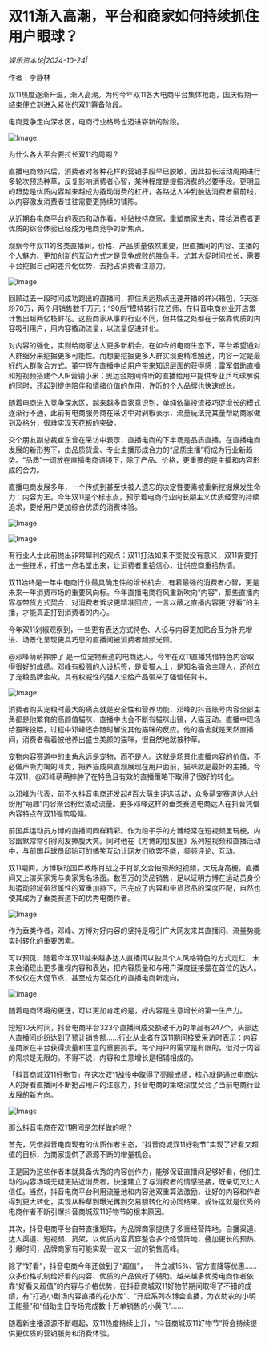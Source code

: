 # 双11渐入高潮，平台和商家如何持续抓住用户眼球？

*娱乐资本论|2024-10-24|*

作者｜李静林

双11热度逐渐升温，渐入高潮。为何今年双11各大电商平台集体抢跑，国庆假期一结束便立刻进入紧张的双11筹备阶段。

电商竞争走向深水区，电商行业格局也迈进崭新的阶段。

![Image](https://q4.itc.cn/images01/20241024/e1af11a3ed65459883b7216a8c9a4c35.jpeg)

为什么各大平台要拉长双11的周期？

直播电商勃兴后，消费者对各种花样的营销手段早已脱敏，因此拉长活动周期进行多轮次预热种草，反复影响消费者心智，某种程度是提振消费的必要手段。更明显的趋势是优质内容越来越成为撬动消费的杠杆，各路达人冲到触达消费者最前线，以内容激发消费者往往需要更持续的铺陈。

从近期各电商平台的表态和动作看，补贴扶持商家，重塑商家生态，带给消费者更优质的综合体验已经成为电商竞争的新焦点。

观察今年双11的各类直播间，价格、产品质量依然重要，但直播间的内容、主播的个人魅力、更加创新的互动方式才是竞争成败的胜负手。尤其大促时间拉长，需要平台挖掘自己的差异化优势，去抢占消费者注意力。

![Image](https://q6.itc.cn/images01/20241024/37b9d2dea80f452ca9ed7845081d4f04.jpeg)

回顾过去一段时间成功跑出的直播间，抓住奥运热点迅速开播的祥兴箱包，3天涨粉70万，两个月销售数千万元；“90后”模特转行花艺师，在抖音电商创业开店累计售出超两亿枝鲜花。这些商家从事的行业不同，但共性之处都在于依靠优质的内容吸引用户，用内容撬动流量，以流量促进转化。

对内容的强化，实则给商家达人更多新机会。在如今的电商生态下，平台希望通对人群细分来挖掘更多可能性。而想要挖掘更多人群实现更精准触达，内容一定是最好的人群聚合方式。董宇辉在直播中给用户带来知识层面的获得感；雷军借助直播和短视频搭建个人IP营销小米；奥运会期间许昕的直播给用户提供专业乒乓球解说的同时，还起到提供陪伴和情绪价值的作用，许昕的个人品牌也快速成长。

随着电商进入竞争深水区，越来越多商家意识到，单纯依靠投流技巧促增长的模式逐渐行不通，此前有电商服务商在采访中对剁椒表示，流量玩法充其量帮助商家做到及格分，很难实现天花板的突破。

交个朋友副总裁崔东曾在采访中表示，直播电商的下半场是品质直播，在直播电商发展的新形势下，由品质货盘、专业主播形成合力的“品质主播”将成为行业新趋势。“品质”一词放在直播电商语境下，除了产品、价格，更重要的是主播和内容形成的合力。

直播电商发展多年，一个传统到甚至快被人遗忘的决定性要素被重新挖掘焕发生命力：内容为王。今年双11是个标志点，预示着电商行业向长期主义优质经营的持续追求，要给用户更加综合优质的消费体验。

![Image](https://q4.itc.cn/images01/20241024/453e1f4accbd4840a295519c72b73892.jpeg)

![Image](https://q0.itc.cn/images01/20241024/687082e21fd04f30a068b0da219c3ce3.jpeg)

有行业人士此前抛出非常犀利的观点：双11打法如果不变就没有意义，双11需要打出一些技术，打出一点名堂出来，让消费者重拾信心，让供应商重拾热情。

双11始终是一年中电商行业最具确定性的增长机会，有着最强的消费者心智，更是未来一年消费市场的重要风向标。今年直播电商将风重新吹向“内容”，那些直播内容与带货方式契合，对消费者诉求更精准回应，一言以蔽之直播内容更“好看”的主播，才能真正打到消费者的内心。

今年双11剁椒观察到，一些更有表达方式特色、人设与内容更加贴合互为补充增进、场景化呈现更具巧思的直播间被消费者频频光顾。

@邓峰萌萌摔肿了 是一位宠物赛道的电商达人，今年在双11直播凭借特色内容取得很好的成绩。邓峰有极强的人设标签，是爱猫人士，是知名猫舍主理人，还创立了宠粮品牌金故。具有权威性的强人设给产品带来了强信任背书。

![Image](https://q0.itc.cn/images01/20241024/ab5ad629bd374894bcb0e88deddd63d7.jpeg)

消费者购买宠粮时最大的痛点就是安全性和营养功能，邓峰的抖音账号内容全部主角都是他繁育的高颜值猫咪，直播中也会不断有猫咪出镜，人猫互动。直播中现场给猫咪投喂，过程中邓峰还会随时解说其他猫咪的反应。他的猫舍就是天然直播间，消费者看着被他养出盛世美颜的猫咪，很自然地就被种草。

宠物内容赛道中的主角永远是宠物，而不是人。这就是场景化直播内容的价值，不必做声嘶力竭的叫卖，把养猫成果直观展现在用户面前，猫咪就是最好的主播。今年双11，@邓峰萌萌摔肿了在特色且有效的直播策略下取得了很好的转化。

以邓峰为代表，前不久抖音电商还发起#百大萌主评选活动，众多萌宠赛道达人纷纷用“萌趣”内容聚合粉丝撬动流量。更多邓峰这样的垂类赛道电商达人在抖音凭借内容特点在双11强势吸睛。

前国乒运动员方博的直播间同样精彩。作为段子手的方博经常在短视频里玩梗，内容幽默常常引得网友捧腹大笑。同时他在《方博的朋友圈》系列短视频和直播活动中，与前国乒球员邱贻可的搞笑互动让网友们欲罢不能，频频评论、互动。

双11期间，方博联动国乒教练肖战之子肖凯文合拍预热短视频，大玩身高梗，直播间又上演买家秀与卖家秀名场面。数百万的货品销售，足以证明方博在运动员身份和运动领域带货属性的双重加持下，已完成了内容和带货货品的深度匹配，自然也使其成为了垂类赛道下的优秀电商作者。

![Image](https://q4.itc.cn/images01/20241024/bcca910b6b5245048a1b5951b844164e.jpeg)

作为垂类作者，邓峰、方博对好内容的坚持是吸引广大网友来其直播间、流量势能实时转化的重要因素。

可以预见，随着今年双11越来越多达人直播间以独具个人风格特色的方式走红，未来会涌现出更多重视内容和表达，把内容质量和与用户深度链接摆在首位的达人。不仅仅在大促节点，甚至成为常态化的直播电商新走向。

![Image](https://q3.itc.cn/images01/20241024/a0b346a7cff642f4b6495627f20cb138.jpeg)

随着电商环境的更迭，可以更加肯定的是，好内容是生意增长的第一生产力。

短短10天时间，抖音电商平台323个直播间成交额破千万的单品有247个，头部达人直播间纷纷达到了预计销售额……行业从业者在双11期间接受采访时表示：内容是商家在平台获得流量和生意的重要抓手。每个用户的需求是有限的，但对于内容的需求是无限的。不得不说，内容和生意增长是相辅相成的。

「抖音商城双11好物节」在这次双11战役中取得了亮眼成绩，核心就是通过电商达人的好看直播间不断抢占用户的注意力，抖音电商的策略深度契合了当前电商行业发展的新方向。

![Image](https://q0.itc.cn/images01/20241024/cc19c823dfb649a9b8bba8ee5ee41bdc.jpeg)

那么抖音电商在双11期间是怎样做的呢？

首先，凭借抖音电商现有的优质作者生态，“抖音商城双11好物节”实现了好看又超值的目标，为商家提供了源源不断的增量机会。

正是因为这些作者本就具备优秀的内容创作力，能够保证直播间足够好看，他们生动的内容场域无疑更贴近消费者，快速建立了与消费者的情感链接，既亲切又让人信任。当然，抖音电商平台利用流量池和内容池双重算法激励，让好的内容和作者得到更大转化，实现从种草到曝光再到交易额转化的协同结果。或许这就是优秀的电商作者不断引爆抖音商城双11好物节的根本原因。

其次，抖音电商平台自带直播矩阵，为品牌商家提供了多重经营阵地。自播渠道、达人渠道、短视频、货架，以优质内容贯穿整合多个经营阵地，叠加更长的预热、引爆时间，品牌商家有可能实现一波又一波的销售高峰。

除了“好看”，抖音电商今年还做到了“超值”，一件立减15%、官方直降等优惠......众多价格机制给好看的内容、优质的产品做好了辅助。越来越多优秀电商作者依靠“好看又超值”的内容与价格优势，在抖音商城双11好物节期间取得了不错的成绩，有“打造小剧场内容直播的花小龙”、“开启系列农博会直播，为农助农的小明正能量”和“借助生日专场完成数十万单销售的小黄飞”……

随着新主播源源不断崛起，双11热度持续上升，“抖音商城双11好物节”将会持续提供更优质的营销服务和消费体验。


